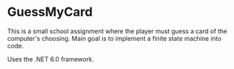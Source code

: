 # GuessMyCard
This is a small school assignment where the player must guess a card of the computer's choosing.
Main goal is to implement a finite state machine into code.

Uses the .NET 6.0 framework.
